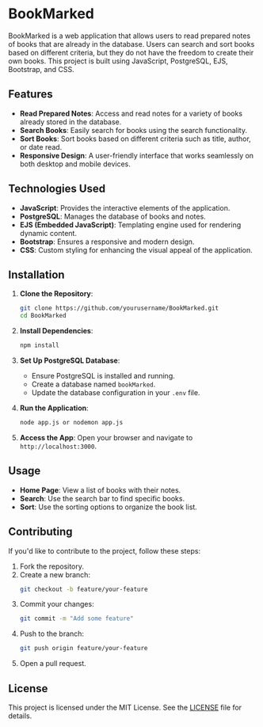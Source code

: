 # BookMarked

BookMarked is a web application that allows users to read prepared notes of books that are already in the database. Users can search and sort books based on different criteria, but they do not have the freedom to create their own books. This project is built using JavaScript, PostgreSQL, EJS, Bootstrap, and CSS.

## Features

- **Read Prepared Notes**: Access and read notes for a variety of books already stored in the database.
- **Search Books**: Easily search for books using the search functionality.
- **Sort Books**: Sort books based on different criteria such as title, author, or date read.
- **Responsive Design**: A user-friendly interface that works seamlessly on both desktop and mobile devices.

## Technologies Used

- **JavaScript**: Provides the interactive elements of the application.
- **PostgreSQL**: Manages the database of books and notes.
- **EJS (Embedded JavaScript)**: Templating engine used for rendering dynamic content.
- **Bootstrap**: Ensures a responsive and modern design.
- **CSS**: Custom styling for enhancing the visual appeal of the application.

## Installation

1. **Clone the Repository**:
    ```sh
    git clone https://github.com/yourusername/BookMarked.git
    cd BookMarked
    ```

2. **Install Dependencies**:
    ```sh
    npm install
    ```

3. **Set Up PostgreSQL Database**:
    - Ensure PostgreSQL is installed and running.
    - Create a database named `bookMarked`.
    - Update the database configuration in your `.env` file.

4. **Run the Application**:
    ```sh
    node app.js or nodemon app.js
    ```

5. **Access the App**:
    Open your browser and navigate to `http://localhost:3000`.

## Usage

- **Home Page**: View a list of books with their notes.
- **Search**: Use the search bar to find specific books.
- **Sort**: Use the sorting options to organize the book list.

## Contributing

If you'd like to contribute to the project, follow these steps:

1. Fork the repository.
2. Create a new branch:
    ```sh
    git checkout -b feature/your-feature
    ```
3. Commit your changes:
    ```sh
    git commit -m "Add some feature"
    ```
4. Push to the branch:
    ```sh
    git push origin feature/your-feature
    ```
5. Open a pull request.

## License

This project is licensed under the MIT License. See the [LICENSE](LICENSE) file for details.

